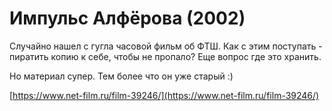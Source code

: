 <!--?title Импульс Алферова -->

# Импульс Алфёрова (2002)

Случайно нашел с гугла часовой фильм об ФТШ. Как с этим поступать - пиратить копию к себе, чтобы не
пропало? Еще вопрос где это хранить.

Но материал супер. Тем более что он уже старый :)

[https://www.net-film.ru/film-39246/](https://www.net-film.ru/film-39246/)


